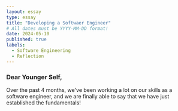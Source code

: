 ```yaml
---
layout: essay
type: essay
title: "Developing a Softwaer Engineer"
# All dates must be YYYY-MM-DD format!
date: 2024-05-10
published: true
labels:
  - Software Engineering
  - Reflection
---
```


### Dear Younger Self,
Over the past 4 months, we've been working a lot on our skills as a software engineer, and we are finally able to say that we have just established the fundamentals! 
